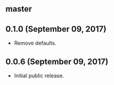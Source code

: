 ## master

## 0.1.0 (September 09, 2017)

* Remove defaults.

## 0.0.6 (September 09, 2017)

* Initial public release.

